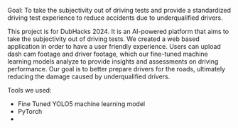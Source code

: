 Goal: To take the subjectivity out of driving tests and provide a standardized driving test experience to reduce accidents due to underqualified drivers.

This project is for DubHacks 2024. It is an AI-powered platform that aims to take the subjectivity out of driving tests. We created a web based application in order to have a user friendly experience. Users can upload dash cam footage and driver footage, which our fine-tuned machine learning models analyze to provide insights and assessments on driving performance. Our goal is to better prepare drivers for the roads, ultimately reducing the damage caused by underqualified drivers.

Tools we used:
  - Fine Tuned YOLO5 machine learning model
  - PyTorch
  - 
